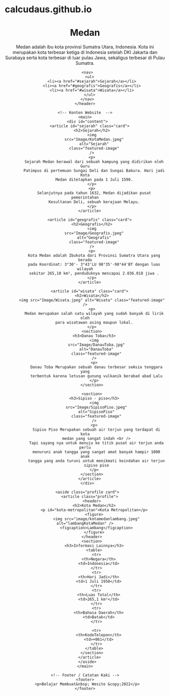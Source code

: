 # calcudaus.github.io
<!DOCTYPE html>
<html lang="id">
  <head>
    <meta charset="UTF-8" />
    <meta http-equiv="X-UA-Compatible" content="IE=edge" />
    <meta name="viewport" content="width=device-width, initial-scale=1.0" />
    <title>Membuat Website Sederhana</title>
    <link rel="stylesheet" href="style.css" />
  </head>
  <body>
    <!-- Ini Header Dari Sebuah Website -->
    <header>
      <div class="jumbotron">
        <h1>Medan</h1>
        <p>
          Medan adalah ibu kota provinsi Sumatra Utara, Indonesia. Kota ini
          merupakan kota terbesar ketiga di Indonesia setelah DKI Jakarta dan
          Surabaya serta kota terbesar di luar pulau Jawa, sekaligus terbesar di
          Pulau Sumatra.
        </p>
      </div>

      <nav>
        <ul>
          <li><a href="#sejarah">Sejarah</a></li>
          <li><a href="#geografis">Geografis</a></li>
          <li><a href="#wisata">Wisata</a></li>
        </ul>
      </nav>
    </header>

    <!-- Konten Website  -->
    <main>
      <div id="content">
        <article id="sejarah" class="card">
          <h2>Sejarah</h2>
          <img
            src="Image/KotaMedan.jpeg"
            alt="Sejarah"
            class="featured-image"
          />
          <p>
            Sejarah Medan berawal dari sebuah kampung yang didirikan oleh Guru
            Patimpus di pertemuan Sungai Deli dan Sungai Babura. Hari jadi Kota
            Medan ditetapkan pada 1 Juli 1590.
          </p>
          <p>
            Selanjutnya pada tahun 1632, Medan dijadikan pusat pemerintahan
            Kesultanan Deli, sebuah kerajaan Melayu.
          </p>
        </article>

        <article id="geografis" class="card">
          <h2>Geografis</h2>
          <img
            src="Image/Geografis.jpeg"
            alt="Geografis"
            class="featured-image"
          />
          <p>
            Kota Medan adalah Ibukota dari Provinsi Sumatra Utara yang berada
            pada Koordinat: 3°30'- 3°43'LU 98°35'-98°44'BT dengan luas wilayah
            sekitar 265,10 km², penduduknya mencapai 2.036.018 jiwa .
          </p>
        </article>

        <article id="wisata" class="card">
          <h2>Wisata</h2>
          <img src="Image/Wisata.jpeg" alt="Wisata" class="featured-image" />
          <p>
            Medan merupakan salah satu wilayah yang sudah banyak di lirik oleh
            para wisatawan asing maupun lokal.
          </p>
          <section>
            <h3>Danau Toba</h3>
            <img
              src="Image/DanauToba.jpg"
              alt="DanauToba"
              class="featured-image"
            />
            <p>
              Danau Toba Merupakan sebuah danau terbesar seAsia tenggara yang
              terbentuk karena letusan gunung vulkanik berabad abad Lalu
            </p>
          </section>

          <section>
            <h3>Sipiso - piso</h3>
            <img
              src="Image/SipisoPiso.jpeg"
              alt="SipisoPiso"
              class="featured-image"
            />
            <p>
              Sipiso Piso Merupakan sebuah air terjun yang terdapat di kota
              medan yang sangat indah <br />
              Tapi sayang nya untuk menuju ke titik pusat air terjun anda perlu
              menuruni anak tangga yang sangat amat banyak hampir 1000 anak
              tangga yang anda turuni untuk menikmati keindahan air terjun
              sipiso piso
            </p>
          </section>
        </article>
      </div>

      <aside class="profile card">
        <article class="profile">
          <header>
            <h2>Kota Medan</h2>
            <p id="kota-metropolitan">Kota Metropolitan</p>
            <figure>
              <img src="image/kotamedanlambang.jpeg" alt="lambangKotaMedan" />
              <figcaption>Lambang</figcaption>
            </figure>
          </header>
          <section>
            <h3>Informasi Lainnya</h3>
            <table>
              <tr>
                <th>Negara</th>
                <td>Indonesia</td>
              </tr>
              <tr>
                <th>Hari Jadi</th>
                <td>1 Juli 1950</td>
              </tr>
              <tr>
                <th>Luas Total</th>
                <td>265,1 km²</td>
              </tr>
              <tr>
                <th>Bahasa Daerah</th>
                <td>Batak</td>
              </tr>

              <tr>
                <th>KodeTelepon</th>
                <td>+061</td>
              </tr>
            </table>
          </section>
        </article>
      </aside>
    </main>

    <!-- Footer / Catatan Kaki -->
    <footer>
      <p>Belajar Membuat&nbsp; Wesite &copy;2022</p>
    </footer>
  </body>
</html>
